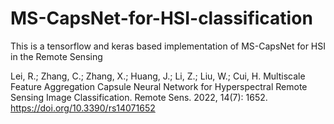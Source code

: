 # MS-CapsNet-for-HSI-classification
This is a tensorflow and keras based implementation of MS-CapsNet for HSI in the Remote Sensing

Lei, R.; Zhang, C.; Zhang, X.; Huang, J.; Li, Z.; Liu, W.; Cui, H. Multiscale Feature Aggregation Capsule Neural Network for Hyperspectral Remote Sensing Image Classification. Remote Sens. 2022, 14(7): 1652. https://doi.org/10.3390/rs14071652
